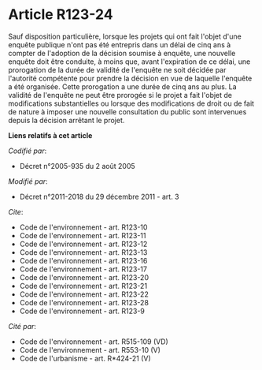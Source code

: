 # Article R123-24

Sauf disposition particulière, lorsque les projets qui ont fait l'objet d'une enquête publique n'ont pas été entrepris dans
un délai de cinq ans à compter de l'adoption de la décision soumise à enquête, une nouvelle enquête doit être conduite, à
moins que, avant l'expiration de ce délai, une prorogation de la durée de validité de l'enquête ne soit décidée par
l'autorité compétente pour prendre la décision en vue de laquelle l'enquête a été organisée. Cette prorogation a une durée de
cinq ans au plus. La validité de l'enquête ne peut être prorogée si le projet a fait l'objet de modifications substantielles
ou lorsque des modifications de droit ou de fait de nature à imposer une nouvelle consultation du public sont intervenues
depuis la décision arrêtant le projet.

**Liens relatifs à cet article**

_Codifié par_:

  - Décret n°2005-935 du 2 août 2005

_Modifié par_:

  - Décret n°2011-2018 du 29 décembre 2011 - art. 3

_Cite_:

  - Code de l'environnement - art. R123-10
  - Code de l'environnement - art. R123-11
  - Code de l'environnement - art. R123-12
  - Code de l'environnement - art. R123-13
  - Code de l'environnement - art. R123-16
  - Code de l'environnement - art. R123-17
  - Code de l'environnement - art. R123-20
  - Code de l'environnement - art. R123-21
  - Code de l'environnement - art. R123-22
  - Code de l'environnement - art. R123-28
  - Code de l'environnement - art. R123-9

_Cité par_:

  - Code de l'environnement - art. R515-109 (VD)
  - Code de l'environnement - art. R553-10 (V)
  - Code de l'urbanisme - art. R*424-21 (V)
